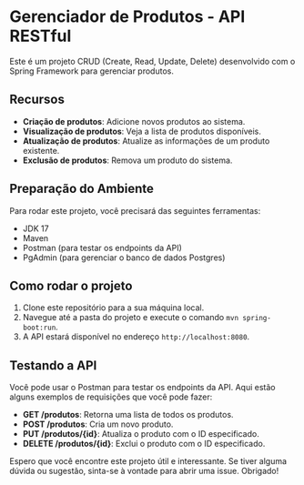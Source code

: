 # Gerenciador de Produtos - API RESTful

Este é um projeto CRUD (Create, Read, Update, Delete) desenvolvido com o Spring Framework para gerenciar produtos.

## Recursos

- **Criação de produtos**: Adicione novos produtos ao sistema.
- **Visualização de produtos**: Veja a lista de produtos disponíveis.
- **Atualização de produtos**: Atualize as informações de um produto existente.
- **Exclusão de produtos**: Remova um produto do sistema.

## Preparação do Ambiente

Para rodar este projeto, você precisará das seguintes ferramentas:

- JDK 17
- Maven
- Postman (para testar os endpoints da API)
- PgAdmin (para gerenciar o banco de dados Postgres)

## Como rodar o projeto

1. Clone este repositório para a sua máquina local.
2. Navegue até a pasta do projeto e execute o comando `mvn spring-boot:run`.
3. A API estará disponível no endereço `http://localhost:8080`.

## Testando a API

Você pode usar o Postman para testar os endpoints da API. Aqui estão alguns exemplos de requisições que você pode fazer:

- **GET /produtos**: Retorna uma lista de todos os produtos.
- **POST /produtos**: Cria um novo produto.
- **PUT /produtos/{id}**: Atualiza o produto com o ID especificado.
- **DELETE /produtos/{id}**: Exclui o produto com o ID especificado.

Espero que você encontre este projeto útil e interessante. Se tiver alguma dúvida ou sugestão, sinta-se à vontade para abrir uma issue. Obrigado!

